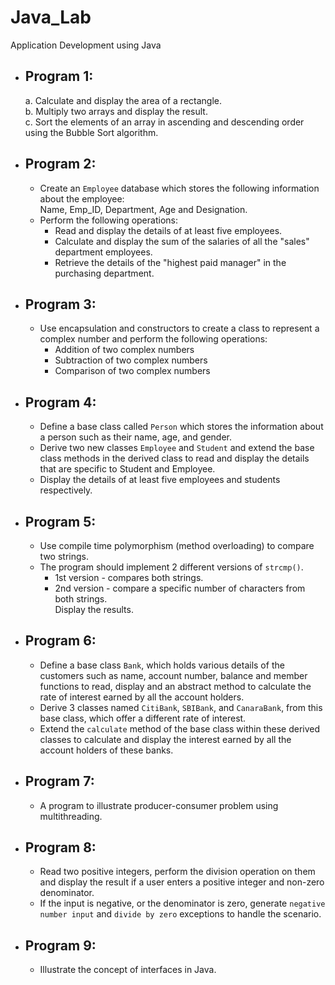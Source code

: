 # Java_Lab    
Application Development using Java   

* Program 1:   
  --  
  a. Calculate and display the area of a rectangle.   
  b. Multiply two arrays and display the result.   
  c. Sort the elements of an array in ascending and descending order using the Bubble Sort algorithm.   

* Program 2:   
  --  
  * Create an `Employee` database which stores the following information about the employee:   
    Name, Emp_ID, Department, Age and Designation.   
  * Perform the following operations:   
    * Read and display the details of at least five employees.
    * Calculate and display the sum of the salaries of all the "sales" department employees.
    * Retrieve the details of the "highest paid manager" in the purchasing department.

* Program 3:    
  --  
  * Use encapsulation and constructors to create a class to represent a complex number and perform the following operations:    
    * Addition of two complex numbers   
    * Subtraction of two complex numbers    
    * Comparison of two complex numbers   
   
* Program 4:    
  --   
  * Define a base class called `Person` which stores the information about a person such as their name, age, and gender.    
  * Derive two new classes `Employee` and `Student` and extend the base class methods in the derived class to read and display the details that are specific to Student and Employee.    
  * Display the details of at least five employees and students respectively.

* Program 5:
  --
  * Use compile time polymorphism (method overloading) to compare two strings.   
  * The program should implement 2 different versions of `strcmp()`.    
    * 1st version - compares both strings.   
    * 2nd version - compare a specific number of characters from both strings.    
  Display the results.    

* Program 6:    
  --   
  * Define a base class `Bank`, which holds various details of the customers such as name, account number, balance and member functions to read, display and an abstract method to calculate the rate of interest earned by all the account holders.     
  * Derive 3 classes named `CitiBank`, `SBIBank`, and `CanaraBank`, from this base class, which offer a different rate of interest.
  * Extend the `calculate` method of the base class within these derived classes to calculate and display the interest earned by all the account holders of these banks.

* Program 7:   
  --   
  * A program to illustrate producer-consumer problem using multithreading.   
 
* Program 8:     
  --     
  * Read two positive integers, perform the division operation on them and display the result if a user enters a positive integer and non-zero denominator.       
  * If the input is negative, or the denominator is zero, generate `negative number input` and `divide by zero` exceptions to handle the scenario.    
 
* Program 9:   
  --   
  * Illustrate the concept of interfaces in Java.   

